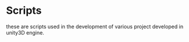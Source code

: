 # Scripts
these are scripts used in the development of various project developed in unity3D engine.
